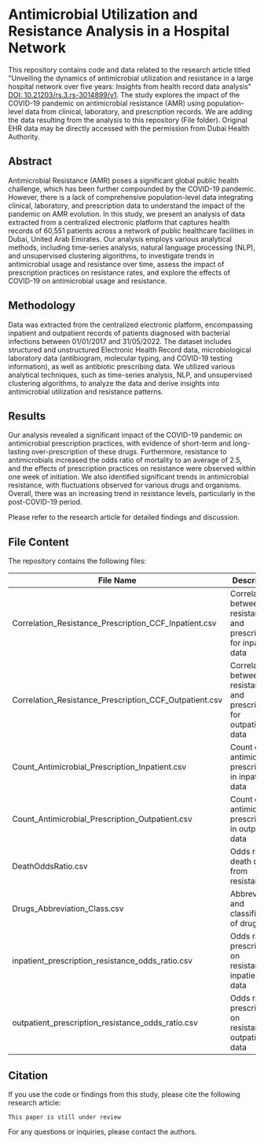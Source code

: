 # Antimicrobial Utilization and Resistance Analysis in a Hospital Network

This repository contains code and data related to the research article titled "Unveiling the dynamics of antimicrobial utilization and resistance in a large hospital network over five years: Insights from health record data analysis" [DOI: 10.21203/rs.3.rs-3014899/v1](https://www.researchsquare.com/article/rs-3014899/v1). The study explores the impact of the COVID-19 pandemic on antimicrobial resistance (AMR) using population-level data from clinical, laboratory, and prescription records. We are adding the data resulting from the analysis to this repository (File folder). Original EHR data may be directly accessed with the permission from Dubai Health Authority. 

## Abstract
Antimicrobial Resistance (AMR) poses a significant global public health challenge, which has been further compounded by the COVID-19 pandemic. However, there is a lack of comprehensive population-level data integrating clinical, laboratory, and prescription data to understand the impact of the pandemic on AMR evolution. In this study, we present an analysis of data extracted from a centralized electronic platform that captures health records of 60,551 patients across a network of public healthcare facilities in Dubai, United Arab Emirates. Our analysis employs various analytical methods, including time-series analysis, natural language processing (NLP), and unsupervised clustering algorithms, to investigate trends in antimicrobial usage and resistance over time, assess the impact of prescription practices on resistance rates, and explore the effects of COVID-19 on antimicrobial usage and resistance.

## Methodology
Data was extracted from the centralized electronic platform, encompassing inpatient and outpatient records of patients diagnosed with bacterial infections between 01/01/2017 and 31/05/2022. The dataset includes structured and unstructured Electronic Health Record data, microbiological laboratory data (antibiogram, molecular typing, and COVID-19 testing information), as well as antibiotic prescribing data. We utilized various analytical techniques, such as time-series analysis, NLP, and unsupervised clustering algorithms, to analyze the data and derive insights into antimicrobial utilization and resistance patterns.

## Results
Our analysis revealed a significant impact of the COVID-19 pandemic on antimicrobial prescription practices, with evidence of short-term and long-lasting over-prescription of these drugs. Furthermore, resistance to antimicrobials increased the odds ratio of mortality to an average of 2.5, and the effects of prescription practices on resistance were observed within one week of initiation. We also identified significant trends in antimicrobial resistance, with fluctuations observed for various drugs and organisms. Overall, there was an increasing trend in resistance levels, particularly in the post-COVID-19 period.

Please refer to the research article for detailed findings and discussion.

## File Content

The repository contains the following files:

| File Name                                           | Description                           |
| --------------------------------------------------- | ------------------------------------- |
| Correlation_Resistance_Prescription_CCF_Inpatient.csv | Correlation between resistance and prescription for inpatient data |
| Correlation_Resistance_Prescription_CCF_Outpatient.csv | Correlation between resistance and prescription for outpatient data |
| Count_Antimicrobial_Prescription_Inpatient.csv       | Count of antimicrobial prescriptions in inpatient data |
| Count_Antimicrobial_Prescription_Outpatient.csv      | Count of antimicrobial prescriptions in outpatient data |
| DeathOddsRatio.csv                                  | Odds ratio of death data from resistance |
| Drugs_Abbreviation_Class.csv                        | Abbreviation and classification of drugs |
| inpatient_prescription_resistance_odds_ratio.csv     | Odds ratio of prescription on resistance in inpatient data |
| outpatient_prescription_resistance_odds_ratio.csv    | Odds ratio of prescription on resistance in outpatient data |


## Citation
If you use the code or findings from this study, please cite the following research article:
```
This paper is still under review
```

For any questions or inquiries, please contact the authors.
